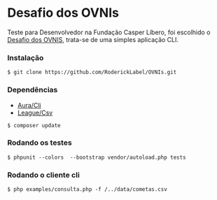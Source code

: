 # Desafio dos OVNIs
Teste para Desenvolvedor na Fundação Casper Líbero, foi escolhido o [Desafio dos OVNIS](https://bitbucket.org/casperlibero/fcl-dev-test/src/59cec30479ead0e80d3f38bc79475fe3efd6a253/TESTE-3.md), trata-se de uma simples aplicação CLI.

### Instalação

```
$ git clone https://github.com/RoderickLabel/OVNIs.git
```

### Dependências
  - [Aura/Cli](https://github.com/auraphp/Aura.Cli)
  - [League/Csv](https://github.com/thephpleague/csv)
```
$ composer update
```

### Rodando os testes
```
$ phpunit --colors  --bootstrap vendor/autoload.php tests
```

### Rodando o cliente cli
```
$ php examples/consulta.php -f /../data/cometas.csv
```
